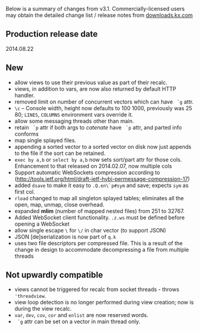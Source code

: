 Below is a summary of changes from v3.1. Commercially-licensed users may obtain the detailed change list / release notes from [downloads.kx.com](http://downloads.kx.com)


## Production release date

2014.08.22


## New

-   allow views to use their previous value as part of their recalc.
-   views, in addition to vars, are now also returned by default HTTP handler.
-   removed limit on number of concurrent vectors which can have `` `g`` attr.
-   `\c` – Console width, height now defaults to 100 1000, previously was 25 80; `LINES`, `COLUMNS` environment vars override it.
-   allow some messaging threads other than main.
-   retain `` `p`` attr if both args to _catenate_ have `` `p`` attr, and parted info conforms
-   map single splayed files.
-   appending a sorted vector to a sorted vector on disk now just appends to the file if the sort can be retained.
-   `exec by a,b`  or `select by a,b` now sets sort/part attr for those cols. Enhancement to that released on 2014.02.07, now multiple cols
-   Support automatic WebSockets compression according to (http://tools.ietf.org/html/draft-ietf-hybi-permessage-compression-17)
-   added `dsave` to make it easy to ``.Q.en\`p#sym`` and save; expects `sym` as first col.
-   `rload` changed to map all singleton splayed tables; eliminates all the open, map, unmap, close overhead.
-   expanded **mlim** (number of mapped nested files) from 251 to 32767.
-   Added WebSocket client functionality. `.z.ws` must be defined before opening a WebSocket
-   allow single escape `\` for `\/` in char vector (to support JSON)
-   JSON \[de\]serialization is now part of `q.k`
-   uses two file descriptors per compressed file. This is a result of the change in design to accommodate decompressing a file from multiple threads

## Not upwardly compatible

-   views cannot be triggered for recalc from socket threads - throws `'threadview`.
-   view loop detection is no longer performed during view creation; now is during the view recalc.
-   `var`, `dev`, `cov`, `cor` and `enlist` are now reserved words.
-   `` `g`` attr can be set on a vector in main thread only.


